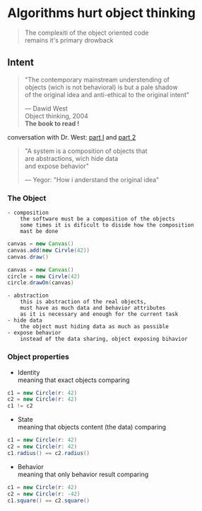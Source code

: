 # Algorithms hurt object thinking

> The complexiti of the object oriented code  
> remains it's primary drowback

## Intent

> "The contemporary mainstream understending of  
> objects (wich is not behavioral) is but a pale shadow  
> of the original idea and anti-ethical to the original intent"  
>  
> — Dawid West  
> Object thinking, 2004  
**The book to read !**

conversation with Dr. West:
[part I](https://www.youtube.com/watch?v=s-hdZZzMCac) and
[part 2](https://www.youtube.com/watch?v=bW5K5cJ-AVs)

> "A system is a composition of objects that  
> are abstractions, wich hide data  
> and expose behavior"  
>  
> — Yegor: "How i anderstand the original idea"

### The Object

    - composition
        the software must be a composition of the objects  
        some times it is dificult to diside how the composition  
        mast be done

```java
canvas = new Canvas()
canvas.add(new Cirvle(42))
canvas.draw()    
```

```java
canvas = new Canvas()
circle = new Cirvle(42)
circle.drawOn(canvas)    
```

    - abstraction  
        this is abstraction of the real objects,  
        must have as much data and behavior attributes  
        as it is necessary and enough for the current task
    - hide data  
        the object must hiding data as much as possible
    - expose behavior
        instead of the data sharing, object exposing bihavior

### Object properties

- Identity  
    meaning that exact objects comparing

```java
c1 = new Circle(r: 42)
c2 = new Circle(r: 42)
c1 != c2
```

- State  
    meaning that objects content (the data) comparing

```java
c1 = new Circle(r: 42)
c2 = new Circle(r: 42)
c1.radius() == c2.radius()
```

- Behavior  
    meaning that only behavior result comparing

```java
c1 = new Circle(r: 42)
c2 = new Circle(r: -42)
c1.square() == c2.square()
```

